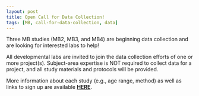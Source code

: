 ```yaml
---
layout: post
title: Open Call for Data Collection!
tags: [MB, call-for-data-collection, data]
---
```


Three MB studies (MB2, MB3, and MB4) are beginning data collection and are looking for interested labs to help! 

All developmental labs are invited to join the data collection efforts of one or more project(s). Subject-area expertise is NOT required to collect data for a project, and all study materials and protocols will be provided.

More information about each study (e.g., age range, method) as well as links to sign up are available [**HERE**]({{site.baseurl}}/newsletters/2022-datacollection). 